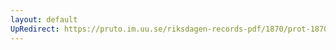 ```yaml
---
layout: default
UpRedirect: https://pruto.im.uu.se/riksdagen-records-pdf/1870/prot-1870--ak--202.pdf
---
```

